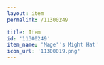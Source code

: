 ```yaml
---
layout: item
permalink: /11300249

title: Item
id: '11300249'
item_name: 'Mage''s Might Hat'
icon_url: '11300019.png'
---
```

